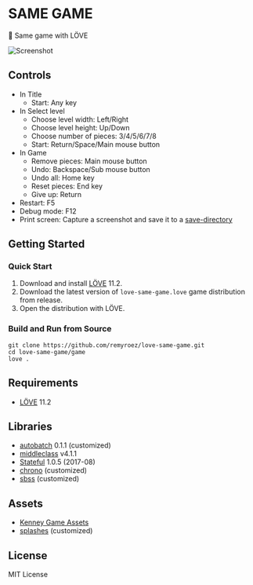 # SAME GAME
:revolving_hearts: Same game with LÖVE

![Screenshot](https://user-images.githubusercontent.com/1193542/57123252-1c71a580-6dbc-11e9-8891-8fd36957b539.png)

## Controls

- In Title
    - Start: Any key
- In Select level
    - Choose level width: Left/Right
    - Choose level height: Up/Down
    - Choose number of pieces: 3/4/5/6/7/8
    - Start: Return/Space/Main mouse button
- In Game
    - Remove pieces: Main mouse button
    - Undo: Backspace/Sub mouse button
    - Undo all: Home key
    - Reset pieces: End key
    - Give up: Return
- Restart: F5
- Debug mode: F12
- Print screen: Capture a screenshot and save it to a [save-directory](https://love2d.org/wiki/love.filesystem)

## Getting Started

### Quick Start

1. Download and install [LÖVE](https://love2d.org/) 11.2.
1. Download the latest version of `love-same-game.love` game distribution from release.
1. Open the distribution with LÖVE.

### Build and Run from Source

```
git clone https://github.com/remyroez/love-same-game.git
cd love-same-game/game
love .
```

## Requirements

- [LÖVE](https://love2d.org/) 11.2

## Libraries

- [autobatch](https://github.com/rxi/autobatch) 0.1.1 (customized)
- [middleclass](https://github.com/kikito/middleclass) v4.1.1
- [Stateful](https://github.com/kikito/stateful.lua) 1.0.5 (2017-08)
- [chrono](https://github.com/adnzzzzZ/chrono/tree/d31b96355b59320b6f8f0a1f5dcb0833c8bb5c2c) (customized)
- [sbss](https://github.com/mikufuworks/sbss/tree/905950ef0e2e64f30d4a5b2540b382134d62b6c5) (customized)

## Assets

- [Kenney Game Assets](https://itch.io/s/6789/kenney-bundle)
- [splashes](https://github.com/love2d-community/splashes/tree/04a26445795bdf5185d996225045a44193f1d881) (customized)

## License

MIT License
